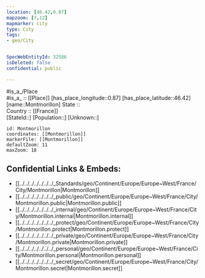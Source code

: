 ```yaml
---
location: [46.42,0.87] 
mapzoom: [7,12] 
mapmarker: city 
type: City
tags:
- geo/City


SpocWebEntityId: 32586
isDeleted: false
confidential: public

---
```

#is_a_/Place  
#is_a_ :: [[Place]] 
[has_place_longitude::0.87] 
[has_place_latitude::46.42] 
[name::Montmorillon] 
State ::  
Country :: [[France]]  
[StateId::] 
[Population::] 
[Unknown::] 


```leaflet
id: Montmorillon
coordinates: [[Montmorillon]] 
markerFile: [[Montmorillon]] 
defaultZoom: 11 
maxZoom: 18
```


## Confidential Links & Embeds: 
- [[../../../../../../../_Standards/geo/Continent/Europe/Europe~West/France/City/Montmorillon|Montmorillon]] 
- [[../../../../../../../_public/geo/Continent/Europe/Europe~West/France/City/Montmorillon.public|Montmorillon.public]] 
- [[../../../../../../../_internal/geo/Continent/Europe/Europe~West/France/City/Montmorillon.internal|Montmorillon.internal]] 
- [[../../../../../../../_protect/geo/Continent/Europe/Europe~West/France/City/Montmorillon.protect|Montmorillon.protect]] 
- [[../../../../../../../_private/geo/Continent/Europe/Europe~West/France/City/Montmorillon.private|Montmorillon.private]] 
- [[../../../../../../../_personal/geo/Continent/Europe/Europe~West/France/City/Montmorillon.personal|Montmorillon.personal]] 
- [[../../../../../../../_secret/geo/Continent/Europe/Europe~West/France/City/Montmorillon.secret|Montmorillon.secret]] 
